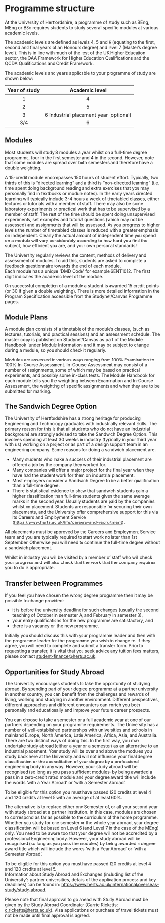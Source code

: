 # Programme structure

At the University of Hertfordshire, a programme of study such as BEng, MEng or BSc requires students to study several specific modules at various academic levels.

The academic levels are defined as levels 4, 5 and 6 (equating to the first, second and final years of an Honours degree) and level 7 (Master’s degree level). This is in line with much of the rest of the UK Higher Education sector, the QAA Framework for Higher Education Qualifications and the QCDA Qualifications and Credit Framework.

The academic levels and years applicable to your programme of study are shown below:

|Year of study	|Academic level|
|:-:|:-:|
|1|	4|
|2|	5|
|3|	6 Industrial placement year (optional)|
|3/4|	6|


##	Modules

Most students will study 8 modules a year whilst on a full-time degree programme, four in the first semester and 4 in the second. However, note that some modules are spread over both semesters and therefore have a double weighting.

A 15-credit module encompasses 150 hours of student effort. Typically, two thirds of this is “directed learning” and a third is “non-directed learning” (i.e. time spent doing background reading and extra exercises that you may personally find in textbooks or module notes). In the early years directed learning will typically include 3-4 hours a week of timetabled classes, either lectures or tutorials with a member of staff. There may also be some laboratory experiments or practical work that has to be supervised by a member of staff. The rest of the time should be spent doing unsupervised experiments, set examples and tutorial questions (which may not be assessed) and assignments that will be assessed. As you progress to higher levels the number of timetabled classes is reduced with a greater emphasis on independent. Clearly the actual amount of independent time you spend on a module will vary considerably according to how hard you find the subject, how efficient you are, and your own personal standards!

The University regularly reviews the content, methods of delivery and assessment of modules. To aid this, students are asked to complete a feedback questionnaire towards the end of each module.  
Each module has a unique 'DMD Code' for example 6ENT1012. The first digit indicates the academic level of the module.  

On successful completion of a module a student is awarded 15 credit points (or 30 if given a double weighting). There is more detailed information in the Program Specification accessible from the Studynet/Canvas Programme pages.

##	Module Plans

A module plan consists of a timetable of the module’s classes, (such as lectures, tutorials, and practical sessions) and an assessment schedule. The master copy is published on Studynet/Canvas as part of the Module Handbook (under Module Information) and it may be subject to change during a module, so you should check it regularly.

Modules are assessed in various ways ranging from 100% Examination to 100% In-Course Assessment. In-Course Assessment may consist of a number of assignments, some of which may be based on practical experiments, and possibly some in-class tests. The Module Handbook for each module tells you the weighting between Examination and In-Course Assessment, the weighting of specific assignments and when they are to be submitted for marking.

##	The Sandwich Degree Option

The University of Hertfordshire has a strong heritage for producing Engineering and Technology graduates with industrially relevant skills.  The primary reason for this is that all students who do not have an industrial background are strongly advised to take the Sandwich Degree Option.  This involves spending at least 30 weeks in industry (typically in your third year with us) working on a project or as part of a design support team in an engineering company. Some reasons for doing a sandwich placement are.
-	Many students who make a success of their industrial placement are offered a job by the company they worked for.
-	Many companies will offer a major project for the final year when they have had the student work for them on industrial placement.
-	Most employers consider a Sandwich Degree to be a better qualification than a full-time degree.
-	There is statistical evidence to show that sandwich students gain a higher classification than full-time students given the same average marks in the second year.
Usually students are paid by the companies whilst on placement.  Students are responsible for securing their own placements, and the University offer comprehensive support for this via its Careers and Employment Service (https://www.herts.ac.uk/life/careers-and-recruitment).  

All placements must be approved by the Careers and Employment Service team and you are typically required to start work no later than 1st September.  Otherwise you will need to continue the full-time degree without a sandwich placement.

Whilst in industry you will be visited by a member of staff who will check your progress and will also check that the work that the company requires you to do is appropriate.

##	Transfer between Programmes

If you feel you have chosen the wrong degree programme then it may be possible to change provided:
- it is before the university deadline for such changes (usually the second teaching of October in semester A, and February in semester B),
- your entry qualifications for the new programme are satisfactory, and
- there is a vacancy on the new programme.

Initially you should discuss this with your programme leader and then with the programme leader for the programme you wish to change to. If they agree, you will need to complete and submit a transfer form.
Prior to requesting a transfer, it is vital that you seek advice any tuition fees matters, please contact student-finance@herts.ac.uk.  

##	Opportunities for Study Abroad

The University encourages students to take the opportunity of studying abroad. By spending part of your degree programme at a partner university in another country, you can benefit from the challenges and rewards of living, working and studying in another environment. Different perspectives, different approaches and different encounters can enrich you both personally and educationally and improve your future career prospects.

You can choose to take a semester or a full academic year at one of our partners depending on your programme requirements. The University has a number of well-established partnerships with universities and schools in mainland Europe, North America, Latin America, Africa, Asia, and Australia.
There are two distinct ways of doing this. In the first way, you may undertake study abroad (either a year or a semester) as an alternative to an industrial placement. Your study will be over and above the modules you study back here at the University and will not influence your final degree classification or the accreditation of your degree by a professional engineering body in any way. However, your study abroad will be recognised (so long as you pass sufficient modules) by being awarded a pass in a zero-credit rated module and your degree award title will include the words ‘with a Year Abroad’ or ‘with a Semester Abroad’.

To be eligible for this option you must have passed 120 credits at level 4 and 120 credits at level 5 with an average of at least 60%.

The alternative is to replace either one Semester of, or all your second year with study abroad at a partner institution. In this case, modules are chosen to correspond as far as possible to the curriculum of the home programme. Whether you study for one semester or the whole year abroad, your degree classification will be based on Level 6 (and Level 7 in the case of the MEng) only. You need to be aware too that your degree will not be accredited by a professional Engineering body. However, your study abroad will be recognised (so long as you pass the modules) by being awarded a degree award title which will include the words ‘with a Year Abroad’ or ‘with a Semester Abroad’.

To be eligible for this option you must have passed 120 credits at level 4 and 120 credits at level 5.  
Information about Study Abroad and Exchanges (including list of the University’s partner universities, details of the application process and key deadlines) can be found in: https://www.herts.ac.uk/international/overseas-study/study-abroad.  

Please note that final approval to go ahead with Study Abroad must be given by the Study Abroad Coordinator (Carrie Ricketts: c.ricketts@herts.ac.uk). Visa applications or purchase of travel tickets must not be made until final approval is agreed.
